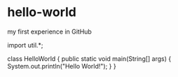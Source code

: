 # hello-world
my first experience in GitHub

import util.*;

class HelloWorld
{
   public static void main(String[] args)
   {
      System.out.println("Hello World!");
   }
}   
